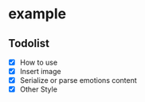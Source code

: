 # example

## Todolist

- [x] How to use
- [x] Insert image
- [x] Serialize or parse emotions content
- [x] Other Style